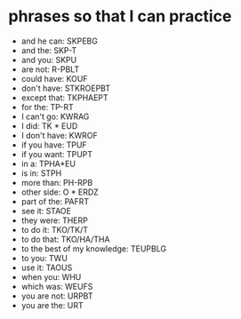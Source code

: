 # phrases so that I can practice

 * and he can: SKPEBG
 * and the: SKP-T
 * and you: SKPU
 * are not: R-PBLT
 * could have: KOUF
 * don't have: STKROEPBT
 * except that: TKPHAEPT
 * for the: TP-RT
 * I can't go: KWRAG
 * I did: TK * EUD
 * I don't have: KWROF
 * if you have: TPUF
 * if you want: TPUPT
 * in a: TPHA*EU
 * is in: STPH
 * more than: PH-RPB
 * other side: O * ERDZ
 * part of the: PAFRT
 * see it: STAOE
 * they were: THERP
 * to do it: TKO/TK/T
 * to do that: TKO/HA/THA
 * to the best of my knowledge: TEUPBLG
 * to you: TWU
 * use it: TAOUS
 * when you: WHU
 * which was: WEUFS
 * you are not: URPBT
 * you are the: URT


